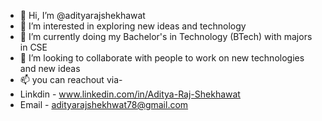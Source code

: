 - 👋 Hi, I’m @adityarajshekhawat
- 👀 I’m interested in exploring new ideas and technology 
- 🌱 I’m currently doing my Bachelor's in Technology (BTech) with majors in CSE
- 💞️ I’m looking to collaborate with people to work on new technologies and new ideas  
- 📫 you can reachout via-
- Linkdin - www.linkedin.com/in/Aditya-Raj-Shekhawat
- Email   - adityarajshekhwat78@gmail.com 
<!---
adityarajshekhawat/adityarajshekhawat is a ✨ special ✨ repository because its `README.md` (this file) appears on your GitHub profile.
You can click the Preview link to take a look at your changes.
--->
